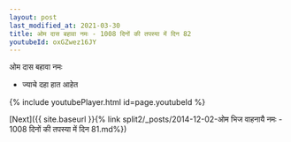 ```yaml
---
layout: post
last_modified_at: 2021-03-30
title: ओम दास बहावा नमः - 1008 दिनों की तपस्या में दिन 82
youtubeId: oxGZwez16JY
---
```

 
 
 ओम दास बहावा नमः  
 
 -  ज्याचे दहा हात आहेत 
 
  
 
  
 
 
 
 
 
 


{% include youtubePlayer.html id=page.youtubeId %}
 
[Next]({{ site.baseurl }}{% link  split2/_posts/2014-12-02-ओम भिज वाहनायै नमः - 1008 दिनों की तपस्या में दिन 81.md%})
 
